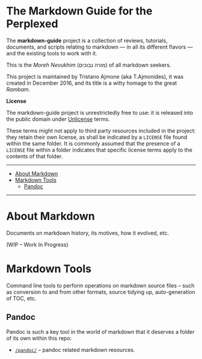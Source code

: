 The Markdown Guide for the Perplexed
====================================

The **markdown-guide** project is a collection of reviews, tutorials, documents, and scripts relating to markdown — in all its different flavors — and the existing tools to work with it.

This is the *Moreh Nevukhim* (מורה נבוכים) of all markdown seekers.

This project is maintained by Tristano Ajmone (aka T.Ajmonides), it was created in December 2016, and its title is a witty homage to the great *Rambam*.

**License**

The markdown-guide project is unrestrictedly free to use: it is released into the public domain under [Unlicense](./LICENSE) terms.

These terms might not apply to third party resources included in the project: they retain their own license, as shall be indicated by a `LICENSE` file found within the same folder. It is commonly assumed that the presence of a `LICENSE` file within a folder indicates that specific license terms apply to the contents of that folder.

------------------------------------------------------------------------

<!-- #toc -->
-   [About Markdown](#about-markdown)
-   [Markdown Tools](#markdown-tools)
    -   [Pandoc](#pandoc)

<!-- /toc -->

------------------------------------------------------------------------

About Markdown
==============

Documents on markdown history, its motives, how it evolved, etc.

(WIP – Work In Progress)

Markdown Tools
==============

Command line tools to perform operations on markdown source files – such as conversion to and from other formats, source tidying up, auto-generation of TOC, etc.

Pandoc
------

Pandoc is such a key tool in the world of markdown that it deserves a folder of its own within this repo:

-   [`/pandoc/`](./pandoc/) – pandoc related markdown resources.

